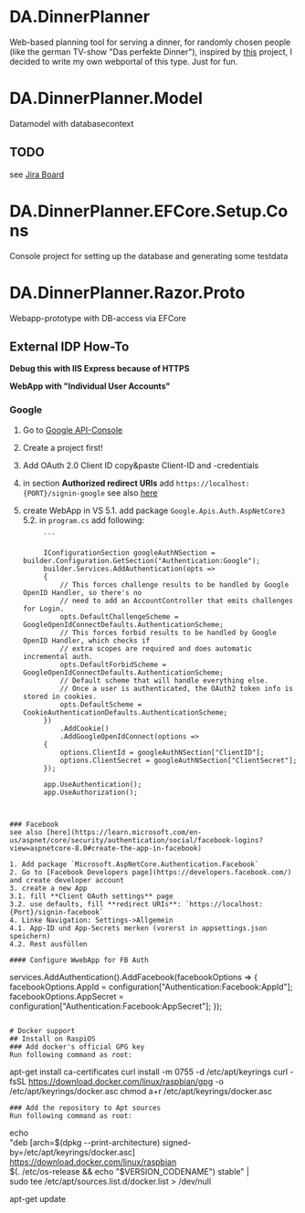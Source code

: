 # DA.DinnerPlanner
Web-based planning tool for serving a dinner, for randomly chosen people (like the german TV-show "Das perfekte Dinner"), inspired by [this](https://www.giessenkocht.de/) project, I decided to write my own
webportal of this type. Just for fun.

# DA.DinnerPlanner.Model
Datamodel with databasecontext
## TODO
see [Jira Board](https://boeserdunklermann.atlassian.net/jira/software/projects/DPLAN/boards/4)

# DA.DinnerPlanner.EFCore.Setup.Cons
Console project for setting up the database and generating some testdata

# DA.DinnerPlanner.Razor.Proto
Webapp-prototype with DB-access via EFCore

## External IDP How-To
**Debug this with IIS Express because of HTTPS**

**WebApp with "Individual User Accounts"**
### Google
1. Go to [Google API-Console](https://console.cloud.google.com/auth/clients?inv=1&invt=AboIKg)
2. Create a project first!
3. Add OAuth 2.0 Client ID copy&paste Client-ID and -credentials
4. in section **Authorized redirect URIs** add `https://localhost:{PORT}/signin-google`
see also [here](https://learn.microsoft.com/en-us/aspnet/core/security/authentication/social/google-logins?view=aspnetcore-8.0#create-the-google-oauth-20-client-id-and-secret)

5. create WebApp in VS
5.1. add package `Google.Apis.Auth.AspNetCore3`
5.2. in `program.cs` add following:

			```
   
			IConfigurationSection googleAuthNSection = builder.Configuration.GetSection("Authentication:Google");
			builder.Services.AddAuthentication(opts =>
			{
				// This forces challenge results to be handled by Google OpenID Handler, so there's no
				// need to add an AccountController that emits challenges for Login.
				opts.DefaultChallengeScheme = GoogleOpenIdConnectDefaults.AuthenticationScheme;
				// This forces forbid results to be handled by Google OpenID Handler, which checks if
				// extra scopes are required and does automatic incremental auth.
				opts.DefaultForbidScheme = GoogleOpenIdConnectDefaults.AuthenticationScheme;
				// Default scheme that will handle everything else.
				// Once a user is authenticated, the OAuth2 token info is stored in cookies.
				opts.DefaultScheme = CookieAuthenticationDefaults.AuthenticationScheme;
			})
				.AddCookie()
				.AddGoogleOpenIdConnect(options =>
			{
				options.ClientId = googleAuthNSection["ClientID"];
				options.ClientSecret = googleAuthNSection["ClientSecret"];
			});

			app.UseAuthentication();
			app.UseAuthorization();
```


### Facebook
see also [here](https://learn.microsoft.com/en-us/aspnet/core/security/authentication/social/facebook-logins?view=aspnetcore-8.0#create-the-app-in-facebook)

1. Add package `Microsoft.AspNetCore.Authentication.Facebook`
2. Go to [Facebook Developers page](https://developers.facebook.com/) and create developer account
3. create a new App
3.1. fill **Client OAuth settings** page
3.2. use defaults, fill **redirect URIs**: `https://localhost:{Port}/signin-facebook`
4. Linke Navigation: Settings->Allgemein
4.1. App-ID und App-Secrets merken (vorerst in appsettings.json speichern)
4.2. Rest ausfüllen

#### Configure WwebApp for FB Auth

```

services.AddAuthentication().AddFacebook(facebookOptions =>
    {
        facebookOptions.AppId = configuration["Authentication:Facebook:AppId"];
        facebookOptions.AppSecret = configuration["Authentication:Facebook:AppSecret"];
    });
```

# Docker support
## Install on RaspiOS
### Add docker's official GPG key
Run following command as root:

```
 apt-get install ca-certificates curl
 install -m 0755 -d /etc/apt/keyrings
curl -fsSL https://download.docker.com/linux/raspbian/gpg -o /etc/apt/keyrings/docker.asc
chmod a+r /etc/apt/keyrings/docker.asc
```
### Add the repository to Apt sources
Run following command as root:

```
echo \
  "deb [arch=$(dpkg --print-architecture) signed-by=/etc/apt/keyrings/docker.asc] https://download.docker.com/linux/raspbian \
  $(. /etc/os-release && echo "$VERSION_CODENAME") stable" | \
  sudo tee /etc/apt/sources.list.d/docker.list > /dev/null

apt-get update
```
